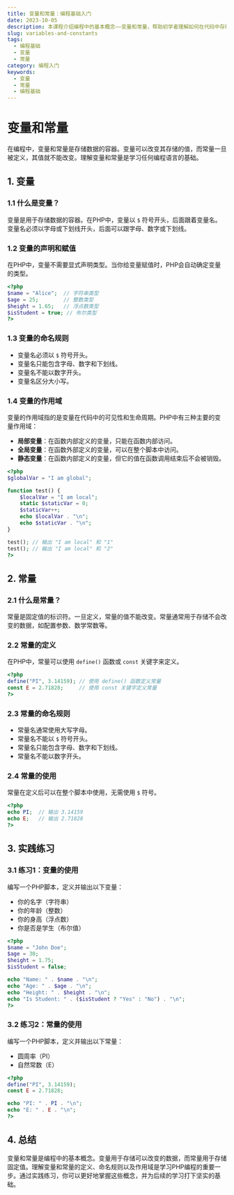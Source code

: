 ```yaml
---
title: 变量和常量：编程基础入门
date: 2023-10-05
description: 本课程介绍编程中的基本概念——变量和常量，帮助初学者理解如何在代码中存储和使用数据。
slug: variables-and-constants
tags:
  - 编程基础
  - 变量
  - 常量
category: 编程入门
keywords:
  - 变量
  - 常量
  - 编程基础
---
```


# 变量和常量

在编程中，变量和常量是存储数据的容器。变量可以改变其存储的值，而常量一旦被定义，其值就不能改变。理解变量和常量是学习任何编程语言的基础。

## 1. 变量

### 1.1 什么是变量？

变量是用于存储数据的容器。在PHP中，变量以 `$` 符号开头，后面跟着变量名。变量名必须以字母或下划线开头，后面可以跟字母、数字或下划线。

### 1.2 变量的声明和赋值

在PHP中，变量不需要显式声明类型。当你给变量赋值时，PHP会自动确定变量的类型。

```php
<?php
$name = "Alice";  // 字符串类型
$age = 25;        // 整数类型
$height = 1.65;   // 浮点数类型
$isStudent = true; // 布尔类型
?>
```

### 1.3 变量的命名规则

- 变量名必须以 `$` 符号开头。
- 变量名只能包含字母、数字和下划线。
- 变量名不能以数字开头。
- 变量名区分大小写。

### 1.4 变量的作用域

变量的作用域指的是变量在代码中的可见性和生命周期。PHP中有三种主要的变量作用域：

- **局部变量**：在函数内部定义的变量，只能在函数内部访问。
- **全局变量**：在函数外部定义的变量，可以在整个脚本中访问。
- **静态变量**：在函数内部定义的变量，但它的值在函数调用结束后不会被销毁。

```php
<?php
$globalVar = "I am global";

function test() {
    $localVar = "I am local";
    static $staticVar = 0;
    $staticVar++;
    echo $localVar . "\n";
    echo $staticVar . "\n";
}

test(); // 输出 "I am local" 和 "1"
test(); // 输出 "I am local" 和 "2"
?>
```

## 2. 常量

### 2.1 什么是常量？

常量是固定值的标识符。一旦定义，常量的值不能改变。常量通常用于存储不会改变的数据，如配置参数、数学常数等。

### 2.2 常量的定义

在PHP中，常量可以使用 `define()` 函数或 `const` 关键字来定义。

```php
<?php
define("PI", 3.14159); // 使用 define() 函数定义常量
const E = 2.71828;     // 使用 const 关键字定义常量
?>
```

### 2.3 常量的命名规则

- 常量名通常使用大写字母。
- 常量名不能以 `$` 符号开头。
- 常量名只能包含字母、数字和下划线。
- 常量名不能以数字开头。

### 2.4 常量的使用

常量在定义后可以在整个脚本中使用，无需使用 `$` 符号。

```php
<?php
echo PI;  // 输出 3.14159
echo E;   // 输出 2.71828
?>
```

## 3. 实践练习

### 3.1 练习1：变量的使用

编写一个PHP脚本，定义并输出以下变量：

- 你的名字（字符串）
- 你的年龄（整数）
- 你的身高（浮点数）
- 你是否是学生（布尔值）

```php
<?php
$name = "John Doe";
$age = 30;
$height = 1.75;
$isStudent = false;

echo "Name: " . $name . "\n";
echo "Age: " . $age . "\n";
echo "Height: " . $height . "\n";
echo "Is Student: " . ($isStudent ? "Yes" : "No") . "\n";
?>
```

### 3.2 练习2：常量的使用

编写一个PHP脚本，定义并输出以下常量：

- 圆周率（PI）
- 自然常数（E）

```php
<?php
define("PI", 3.14159);
const E = 2.71828;

echo "PI: " . PI . "\n";
echo "E: " . E . "\n";
?>
```

## 4. 总结

变量和常量是编程中的基本概念。变量用于存储可以改变的数据，而常量用于存储固定值。理解变量和常量的定义、命名规则以及作用域是学习PHP编程的重要一步。通过实践练习，你可以更好地掌握这些概念，并为后续的学习打下坚实的基础。